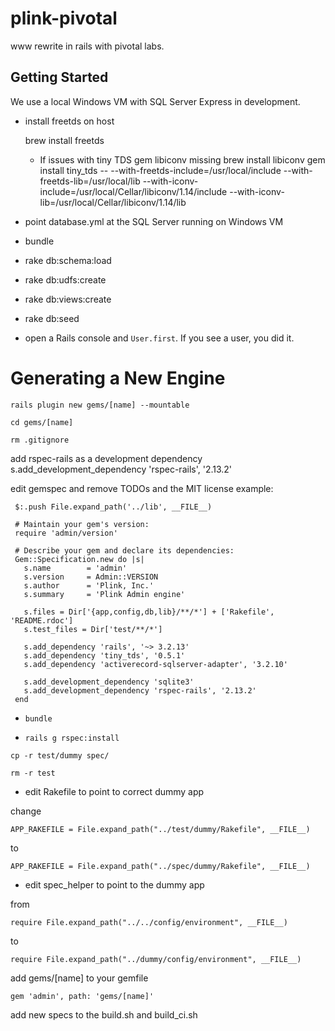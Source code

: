 plink-pivotal
=============

www rewrite in rails with pivotal labs.

Getting Started
---

We use a local Windows VM with SQL Server Express in development.

* install freetds on host

    brew install freetds

	- If issues with tiny TDS gem libiconv missing
		brew install libiconv
		gem install tiny_tds -- --with-freetds-include=/usr/local/include --with-freetds-lib=/usr/local/lib --with-iconv-include=/usr/local/Cellar/libiconv/1.14/include --with-iconv-lib=/usr/local/Cellar/libiconv/1.14/lib

* point database.yml at the SQL Server running on Windows VM

* bundle

* rake db:schema:load

* rake db:udfs:create

* rake db:views:create

* rake db:seed

* open a Rails console and `User.first`. If you see a user, you did it.


Generating a New Engine
===

`rails plugin new gems/[name] --mountable`

`cd gems/[name]`

`rm .gitignore`

add rspec-rails as a development dependency
    s.add_development_dependency 'rspec-rails', '2.13.2'

edit gemspec and remove TODOs and the MIT license
 example:

     $:.push File.expand_path('../lib', __FILE__)

     # Maintain your gem's version:
     require 'admin/version'

     # Describe your gem and declare its dependencies:
     Gem::Specification.new do |s|
       s.name        = 'admin'
       s.version     = Admin::VERSION
       s.author      = 'Plink, Inc.'
       s.summary     = 'Plink Admin engine'

       s.files = Dir['{app,config,db,lib}/**/*'] + ['Rakefile', 'README.rdoc']
       s.test_files = Dir['test/**/*']

       s.add_dependency 'rails', '~> 3.2.13'
       s.add_dependency 'tiny_tds', '0.5.1'
       s.add_dependency 'activerecord-sqlserver-adapter', '3.2.10'

       s.add_development_dependency 'sqlite3'
       s.add_development_dependency 'rspec-rails', '2.13.2'
     end


- `bundle`

- `rails g rspec:install`

`cp -r test/dummy spec/`

`rm -r test`

- edit Rakefile to point to correct dummy app

change

    APP_RAKEFILE = File.expand_path("../test/dummy/Rakefile", __FILE__)

to

    APP_RAKEFILE = File.expand_path("../spec/dummy/Rakefile", __FILE__)

- edit spec_helper to point to the dummy app

from

    require File.expand_path("../../config/environment", __FILE__)

to

    require File.expand_path("../dummy/config/environment", __FILE__)

add gems/[name] to your gemfile

    gem 'admin', path: 'gems/[name]'


add new specs to the build.sh and build_ci.sh

